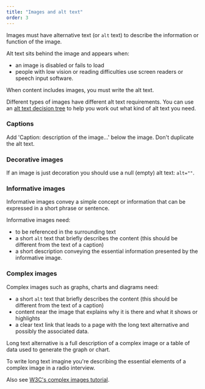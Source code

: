 ```yaml
---
title: "Images and alt text"
order: 3
---
```


Images must have alternative text (or `alt` text) to describe the information or function of the image.

Alt text sits behind the image and appears when:
- an image is disabled or fails to load
- people with low vision or reading difficulties use screen readers or speech input software.

When content includes images, you must write the alt text.

Different types of images have different alt text requirements. You can use an <a href="https://www.w3.org/WAI/tutorials/images/decision-tree/" rel="external">alt text decision tree</a> to help you work out what kind of alt text you need.

### Captions

Add 'Caption: description of the image...' below the image. Don't duplicate the alt text.

### Decorative images

If an image is just decoration you should use a null (empty) alt text: `alt=""`.

### Informative images

Informative images convey a simple concept or information that can be expressed in a short phrase or sentence.

Informative images need:

- to be referenced in the surrounding text
- a short `alt` text that briefly describes the content (this should be different from the text of a caption)
- a short description conveying the essential information presented by the informative image.

### Complex images

Complex images such as graphs, charts and diagrams need:

- a short `alt` text that briefly describes the content (this should be different from the text of a caption)
- content near the image that explains why it is there and what it shows or highlights
- a clear text link that leads to a page with the long text alternative and possibly the associated data.

Long text alternative is a full description of a complex image or a table of data used to generate the graph or chart.

To write long text imagine you're describing the essential elements of a complex image in a radio interview.

Also see <a href="https://www.w3.org/WAI/tutorials/images/complex/" rel="external">W3C's complex images tutorial</a>.
